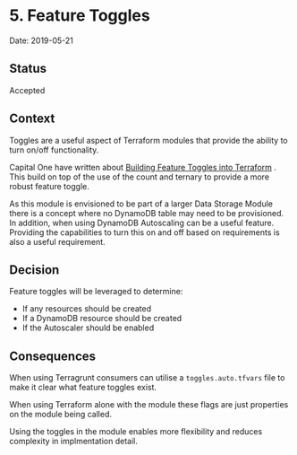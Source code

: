 # 5. Feature Toggles

Date: 2019-05-21

## Status

Accepted

## Context

Toggles are a useful aspect of Terraform modules that provide the ability to
turn on/off functionality.

Capital One have written about
[Building Feature Toggles into
Terraform](https://medium.com/capital-one-tech/building-feature-toggles-into-terraform-d75806217647)
. This build on top of the use of the count and ternary to provide a more robust
feature toggle.

As this module is envisioned to be part of a larger Data Storage Module there is
a concept where no DynamoDB table may need to be provisioned. In addition, when
using DynamoDB Autoscaling can be a useful feature. Providing the capabilities
to turn this on and off based on requirements is also a useful requirement.

## Decision

Feature toggles will be leveraged to determine:

* If any resources should be created
* If a DynamoDB resource should be created
* If the Autoscaler should be enabled

## Consequences

When using Terragrunt consumers can utilise a `toggles.auto.tfvars` file to make
it clear what feature toggles exist.

When using Terraform alone with the module these flags are just properties on
the module being called.

Using the toggles in the module enables more flexibility and reduces complexity
in implmentation detail.

